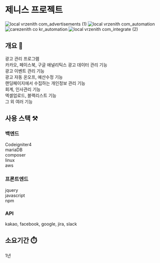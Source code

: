 # 제니스 프로젝트
![local vrzenith com_advertisements (1)](https://github.com/user-attachments/assets/3c25000c-1c37-428b-881e-c9c994f04bab)
![local vrzenith com_automation](https://github.com/user-attachments/assets/3219ec2c-8329-4161-8850-08522cfbc356)
![carezenith co kr_automation](https://github.com/user-attachments/assets/bfcf369b-ab95-4441-b5e6-741a349fee33)
![local vrzenith com_integrate (2)](https://github.com/user-attachments/assets/b5e496f8-5e8a-4276-8379-bdfe3f1ec424)

## 개요 📌
광고 관리 프로그램<br>
카카오, 페이스북, 구글 애널리틱스 광고 데이터 관리 기능<br>
광고 이벤트 관리 기능<br>
광고 자동 온오프, 예산수정 기능<br>
랜딩페이지에서 수집하는 개인정보 관리 기능<br>
회계, 인사관리 기능<br>
엑셀업로드, 블랙리스트 기능<br>
그 외 여러 기능
<br>


## 사용 스택 ⚒️

### 백엔드
Codeigniter4<br>
mariaDB<br>
composer<br>
linux<br>
aws

### 프론트엔드
jquery<br>
javascript<br>
npm

### API
kakao, facebook, google, jira, slack

## 소요기간 ⏱️
1년
